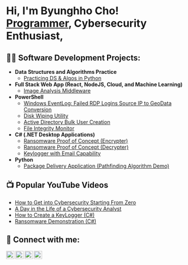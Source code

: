 <h1>Hi, I'm Byunghho Cho! <br/><a href="https://github.com/YOUR_GITHUB_USERNAME">Programmer</a>, Cybersecurity Enthusiast</a>, 
<h2>👨‍💻 Software Development Projects:</h2>

- <b>Data Structures and Algorithms Practice</b>
  - [Practicing DS & Algos in Python](https://github.com/YOUR_GITHUB_USERNAME/Algorithms-Practice)
- <b>Full Stack Web App (React, NodeJS, Cloud, and Machine Learning)</b>
  - [Image Analysis Middleware](https://github.com/YOUR_GITHUB_USERNAME/Image-Analysis-Middleware)
- <b>PowerShell</b>
  - [Windows EventLog: Failed RDP Logins Source IP to GeoData Conversion](https://github.com/YOUR_GITHUB_USERNAME/Sentinel-Lab)
  - [Disk Wiping Utility](https://github.com/YOUR_GITHUB_USERNAME/Jwipe.PowerShell)
  - [Active Directory Bulk User Creation](https://github.com/YOUR_GITHUB_USERNAME/AD_PS)
  - [File Integrity Monitor](https://github.com/YOUR_GITHUB_USERNAME/PowerShell-Integrity-FIM)
- <b>C# (.NET Desktop Applications)</b>
  - [Ransomware Proof of Concept (Encrypter)](https://github.com/YOUR_GITHUB_USERNAME/EncrypterPOC)
  - [Ransomware Proof of Concept (Decrypter)](https://github.com/YOUR_GITHUB_USERNAME/DecrypterPOC)
  - [Keylogger with Email Capability](https://github.com/YOUR_GITHUB_USERNAME/Key-Logger-With-Email)
- <b>Python</b>
  - [Package Delivery Application (Pathfinding Algorithm Demo)](https://github.com/YOUR_GITHUB_USERNAME/Package-Delivery-Pathfinding-Algorithm)

<h2>📺 Popular YouTube Videos</h2>

- [How to Get into Cybersecurity Starting From Zero](https://www.youtube.com/watch?v=VIDEO_ID_1)
- [A Day in the Life of a Cybersecurity Analyst](https://www.youtube.com/watch?v=VIDEO_ID_2)
- [How to Create a KeyLogger (C#)](https://www.youtube.com/watch?v=VIDEO_ID_3)
- [Ransomware Demonstration (C#)](https://www.youtube.com/watch?v=VIDEO_ID_4)

<h2> 🤳 Connect with me:</h2>

[<img align="left" alt="ByunghhoCho | YouTube" width="22px" src="https://cdn.jsdelivr.net/npm/simple-icons@v3/icons/youtube.svg" />][youtube]
[<img align="left" alt="ByunghhoCho | Twitter" width="22px" src="https://cdn.jsdelivr.net/npm/simple-icons@v3/icons/twitter.svg" />][twitter]
[<img align="left" alt="ByunghhoCho | LinkedIn" width="22px" src="https://cdn.jsdelivr.net/npm/simple-icons@v3/icons/linkedin.svg" />][linkedin]
[<img align="left" alt="ByunghhoCho | Instagram" width="22px" src="https://cdn.jsdelivr.net/npm/simple-icons@v3/icons/instagram.svg" />][instagram]

[twitter]: https://twitter.com/YOUR_TWITTER_HANDLE
[youtube]: https://www.youtube.com/@YOUR_YOUTUBE_CHANNEL
[instagram]: https://www.instagram.com/YOUR_INSTAGRAM_HANDLE/
[linkedin]: https://linkedin.com/in/YOUR_LINKEDIN_USERNAME

